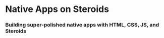 <!-- .slide: data-background="assets/images/bg-assets/slide-1.jpg" data-background-size="cover" -->
# Native Apps on Steroids
### Building super-polished native apps with HTML, CSS, JS, and Steroids